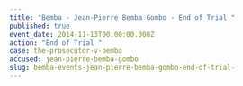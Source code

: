 ```yaml
---
title: "Bemba - Jean-Pierre Bemba Gombo - End of Trial "
published: true
event_date: 2014-11-13T00:00:00.000Z
action: "End of Trial "
case: the-prosecutor-v-bemba
accused: jean-pierre-bemba-gombo
slug: bemba-events-jean-pierre-bemba-gombo-end-of-trial-
---
```


